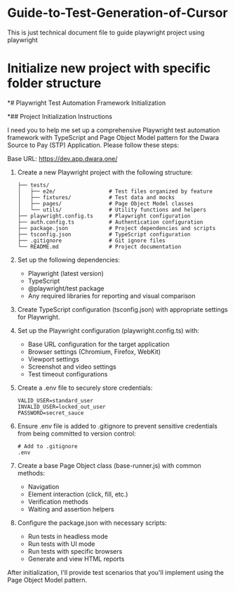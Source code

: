 # Guide-to-Test-Generation-of-Cursor
This is just technical document file to guide playwright project using playwright

# Initialize new project with specific folder structure

*# Playwright Test Automation Framework Initialization

*## Project Initialization Instructions

I need you to help me set up a comprehensive Playwright test automation framework with TypeScript and Page Object Model pattern for the Dwara Source to Pay (STP) Application. Please follow these steps:

Base URL: https://dev.app.dwara.one/

1. Create a new Playwright project with the following structure:

   ```
   ├── tests/
   │   ├── e2e/                 # Test files organized by feature
   │   ├── fixtures/            # Test data and mocks
   │   ├── pages/               # Page Object Model classes
   │   └── utils/               # Utility functions and helpers
   ├── playwright.config.ts     # Playwright configuration
   ├── auth.config.ts           # Authentication configuration
   ├── package.json             # Project dependencies and scripts
   ├── tsconfig.json            # TypeScript configuration
   ├── .gitignore               # Git ignore files
   └── README.md                # Project documentation
   ```

2. Set up the following dependencies:

   - Playwright (latest version)
   - TypeScript
   - @playwright/test package
   - Any required libraries for reporting and visual comparison

3. Create TypeScript configuration (tsconfig.json) with appropriate settings for Playwright.

4. Set up the Playwright configuration (playwright.config.ts) with:

   - Base URL configuration for the target application
   - Browser settings (Chromium, Firefox, WebKit)
   - Viewport settings
   - Screenshot and video settings
   - Test timeout configurations

5. Create a .env file to securely store credentials:

   ```
   VALID_USER=standard_user
   INVALID_USER=locked_out_user
   PASSWORD=secret_sauce
   ```

6. Ensure .env file is added to .gitignore to prevent sensitive credentials from being committed to version control:

   ```
   # Add to .gitignore
   .env
   ```

7. Create a base Page Object class (base-runner.js) with common methods:

   - Navigation
   - Element interaction (click, fill, etc.)
   - Verification methods
   - Waiting and assertion helpers

8. Configure the package.json with necessary scripts:
   - Run tests in headless mode
   - Run tests with UI mode
   - Run tests with specific browsers
   - Generate and view HTML reports

After initialization, I'll provide test scenarios that you'll implement using the Page Object Model pattern.
